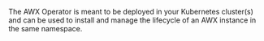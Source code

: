 
The AWX Operator is meant to be deployed in your Kubernetes cluster(s) and can be used to install and manage the lifecycle of an AWX instance in the same namespace.
